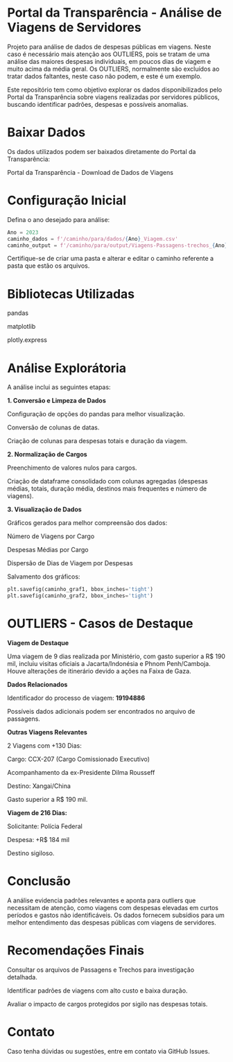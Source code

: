 <h1>Portal da Transparência - Análise de Viagens de Servidores</h1>

Projeto para análise de dados de despesas públicas em viagens.
Neste caso é necessário mais atenção aos OUTLIERS, pois se tratam de uma análise das maiores despesas individuais, em poucos dias de viagem e muito acima da média geral.
Os OUTLIERS, normalmente são excluídos ao tratar dados faltantes, neste caso não podem, e este é um exemplo.

Este repositório tem como objetivo explorar os dados disponibilizados pelo Portal da Transparência sobre viagens realizadas por servidores públicos, buscando identificar padrões, despesas e possíveis anomalias.

<h1>Baixar Dados</h1>

Os dados utilizados podem ser baixados diretamente do Portal da Transparência:

Portal da Transparência - Download de Dados de Viagens

<h1>Configuração Inicial</h1>

Defina o ano desejado para análise:

```python
Ano = 2023
caminho_dados = f'/caminho/para/dados/{Ano}_Viagem.csv'
caminho_output = f'/caminho/para/output/Viagens-Passagens-trechos_{Ano}.xlsx'
```

Certifique-se de criar uma pasta e alterar e editar o caminho referente a pasta que estão os arquivos.

<h1>Bibliotecas Utilizadas</h1>

pandas

matplotlib

plotly.express



<h1>Análise Explorátoria</h1>

A análise inclui as seguintes etapas:

**1. Conversão e Limpeza de Dados**

Configuração de opções do pandas para melhor visualização.

Conversão de colunas de datas.

Criação de colunas para despesas totais e duração da viagem.

**2. Normalização de Cargos**

Preenchimento de valores nulos para cargos.

Criação de dataframe consolidado com colunas agregadas (despesas médias, totais, duração média, destinos mais frequentes e número de viagens).

**3. Visualização de Dados**

Gráficos gerados para melhor compreensão dos dados:

Número de Viagens por Cargo

Despesas Médias por Cargo

Dispersão de Dias de Viagem por Despesas

Salvamento dos gráficos:

```python
plt.savefig(caminho_graf1, bbox_inches='tight')
plt.savefig(caminho_graf2, bbox_inches='tight')
```

<h1>OUTLIERS - Casos de Destaque</h1>

**Viagem de Destaque**

Uma viagem de 9 dias realizada por Ministério, com gasto superior a R$ 190 mil, incluiu visitas oficiais a Jacarta/Indonésia e Phnom Penh/Camboja. Houve alterações de itinerário devido a ações na Faixa de Gaza.

**Dados Relacionados**

Identificador do processo de viagem: **19194886**

Possíveis dados adicionais podem ser encontrados no arquivo de passagens.

**Outras Viagens Relevantes**

2 Viagens com +130 Dias:

Cargo: CCX-207 (Cargo Comissionado Executivo)

Acompanhamento da ex-Presidente Dilma Rousseff

Destino: Xangai/China

Gasto superior a R$ 190 mil.

**Viagem de 216 Dias:**

Solicitante: Polícia Federal

Despesa: +R$ 184 mil

Destino sigiloso.

<h1>Conclusão</h1>

A análise evidencia padrões relevantes e aponta para outliers que necessitam de atenção, como viagens com despesas elevadas em curtos períodos e gastos não identificáveis. Os dados fornecem subsídios para um melhor entendimento das despesas públicas com viagens de servidores.

<h1>Recomendações Finais</h1>

Consultar os arquivos de Passagens e Trechos para investigação detalhada.

Identificar padrões de viagens com alto custo e baixa duração.

Avaliar o impacto de cargos protegidos por sigilo nas despesas totais.

<h1>Contato</h1>

Caso tenha dúvidas ou sugestões, entre em contato via GitHub Issues.
